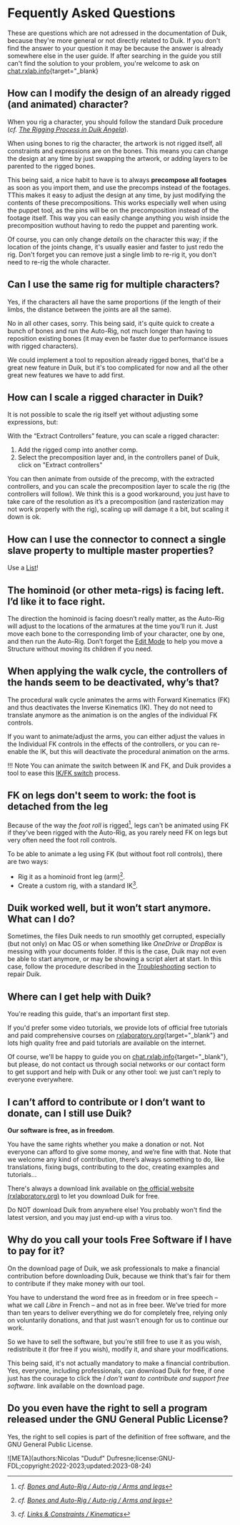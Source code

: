 # Fequently Asked Questions

These are questions which are not adressed in the documentation of Duik, because they're more general or not directly related to Duik. If you don't find the answer to your question it may be because the answer is already somewhere else in the user guide. If after searching in the guide you still can't find the solution to your problem, you're welcome to ask on [chat.rxlab.info](http://chat.rxlab.info){target="_blank}

## How can I modify the design of an already rigged (and animated) character?

When you rig a character, you should follow the standard Duik procedure (*cf. [The Rigging Process in Duik Ángela](guide/rigging.md)*).

When using bones to rig the character, the artwork is not rigged itself, all constraints and expressions are on the bones. This means you can change the design at any time by just swapping the artwork, or adding layers to be parented to the rigged bones.

This being said, a nice habit to have is to always **precompose all footages** as soon as you import them, and use the precomps instead of the footages. TThis makes it easy to adjust the design at any time, by just modifying the contents of these precompositions. This works especially well when using the puppet tool, as the pins will be on the precomposition instead of the footage itself. This way you can easily change anything you wish inside the precomposition wuthout having to redo the puppet and parenting work.

Of course, you can only change *details* on the character this way; if the location of the joints change, it's usually easier and faster to just redo the rig. Don't forget you can remove just a single limb to re-rig it, you don't need to re-rig the whole character.

## Can I use the same rig for multiple characters?

Yes, if the characters all have the same proportions (if the length of their limbs, the distance between the joints are all the same).

No in all other cases, sorry. This being said, it's quite quick to create a bunch of bones and run the Auto-Rig, not much longer than having to reposition existing bones (it may even be faster due to performance issues with rigged characters).

We could implement a tool to reposition already rigged bones, that'd be a great new feature in Duik, but it's too complicated for now and all the other great new features we have to add first.

## How can I scale a rigged character in Duik?

It is not possible to scale the rig itself yet without adjusting some expressions, but:

With the “Extract Controllers” feature, you can scale a rigged character:

1. Add the rigged comp into another comp.
2. Select the precomposition layer and, in the controllers panel of Duik, click on "Extract controllers"

You can then animate from outside of the precomp, with the extracted controllers, and you can scale the precomposition layer to scale the rig (the controllers will follow).
We think this is a good workaround, you just have to take care of the resolution as it’s a precomposition (and rasterization may not work properly with the rig), scaling up will damage it a bit, but scaling it down is ok.

## How can I use the connector to connect a single slave property to multiple master properties?

Use a [List](guide/constraints/tools/list.md)!

## The hominoid (or other meta-rigs) is facing left. I’d like it to face right.

The direction the hominoid is facing doesn’t really matter, as the Auto-Rig will adjust to the locations of the armatures at the time you’ll run it. Just move each bone to the corresponding limb of your character, one by one, and then run the Auto-Rig. Don’t forget the [Edit Mode](guide/bones/tools/edit.md) to help you move a Structure without moving its children if you need.

## When applying the walk cycle, the controllers of the hands seem to be deactivated, why’s that?

The procedural walk cycle animates the arms with Forward Kinematics (FK) and thus deactivates the Inverse Kinematics (IK). They do not need to translate anymore as the animation is on the angles of the individual FK controls.

If you want to animate/adjust the arms, you can either adjust the values in the Individual FK controls in the effects of the controllers, or you can re-enable the IK, but this will deactivate the procedural animation on the arms.

!!! Note
    You can animate the switch between IK and FK, and Duik provides a tool to ease this [IK/FK switch](guide/animation/tools/ik-fk-switch.md) process.

## FK on legs don't seem to work: the foot is detached from the leg

Because of the way the *foot roll* is rigged[^legrig], legs can't be animated using FK if they've been rigged with the Auto-Rig, as you rarely need FK on legs but very often need the foot roll controls.

To be able to animate a leg using FK (but without foot roll controls), there are two ways:

- Rig it as a hominoid front leg (arm)[^legrig].
- Create a custom rig, with a standard IK[^ik].

[^legrig]: *cf. [Bones and Auto-Rig / Auto-rig / Arms and legs](guide/bones/autorig/leg.md)*
[^ik]: *cf. [Links & Constraints / Kinematics](guide/constraints/kinematics.md)*

## Duik worked well, but it won’t start anymore. What can I do?

Sometimes, the files Duik needs to run smoothly get corrupted, especially (but not only) on Mac OS or when something like *OneDrive* or *DropBox* is messing with your documents folder. If this is the case, Duik may not even be able to start anymore, or may be showing a script alert at start. In this case, follow the procedure described in the [Troubleshooting](getting-started/troubleshoot.md) section to repair Duik.

## Where can I get help with Duik?

You're reading this guide, that's an important first step.

If you'd prefer some video tutorials, we provide lots of official free tutorials and paid comprehensive courses on [rxlaboratory.org](https://rxlaboratory.org){target="_blank"} and lots high quality free and paid tutorials are available on the internet.

Of course, we'll be happy to guide you on [chat.rxlab.info](http://chat.rxlab.info){target="_blank"}, but please, do not contact us through social networks or our contact form to get support and help with Duik or any other tool: we just can't reply to everyone everywhere.

## I can’t afford to contribute or I don’t want to donate, can I still use Duik?

**Our software is free, as in freedom**.

You have the same rights whether you make a donation or not. Not everyone can afford to give some money, and we’re fine with that. Note that we welcome any kind of contribution, there’s always something to do, like translations, fixing bugs, contributing to the doc, creating examples and tutorials…

There's always a download link available on [the official website (rxlaboratory.org)](https://rxlaboratory.org) to let you download Duik for free.

Do NOT download Duik from anywhere else! You probably won't find the latest version, and you may just end-up with a virus too.

## Why do you call your tools Free Software if I have to pay for it?

On the download page of Duik, we ask professionals to make a financial contribution before downloading Duik, because we think that's fair for them to contribute if they make money with our tool.

You have to understand the word free as in freedom or in free speech – what we call *Libre* in French – and not as in free beer. We’ve tried for more than ten years to deliver everything we do for completely free, relying only on voluntarily donations, and that just wasn’t enough for us to continue our work.

So we have to sell the software, but you’re still free to use it as you wish, redistribute it (for free if you wish), modify it, and share your modifications.

This being said, it's not actually mandatory to make a financial contribution. Yes, everyone, including professionals, can download Duik for free, if one just has the courage to click the *I don’t want to contribute and support free software.* link available on the download page.

## Do you even have the right to sell a program released under the GNU General Public License?

Yes, the right to sell copies is part of the definition of free software, and the GNU General Public License.


![META](authors:Nicolas "Duduf" Dufresne;license:GNU-FDL;copyright:2022-2023;updated:2023-08-24)
